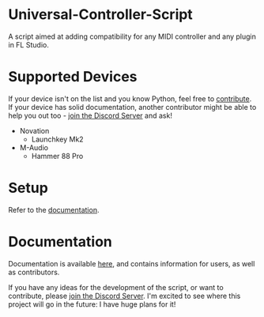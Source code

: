 # Universal-Controller-Script
A script aimed at adding compatibility for any MIDI controller and any plugin in
FL Studio.

# Supported Devices
If your device isn't on the list and you know Python, feel free to
[contribute](docs/contributing/README.md). If your device has solid documentation,
another contributor might be able to help you out too -
[join the Discord Server](https://discord.gg/6vpfJUF) and ask!

* Novation
  * Launchkey Mk2
* M-Audio
  * Hammer 88 Pro

# Setup

Refer to the [documentation](docs/setup.md).

# Documentation

Documentation is available [here](docs/README.md), and contains information for
users, as well as contributors.

If you have any ideas for the development of the script, or want to contribute,
please [join the Discord Server](https://discord.gg/6vpfJUF). I'm excited
to see where this project will go in the future: I have huge plans for it!

